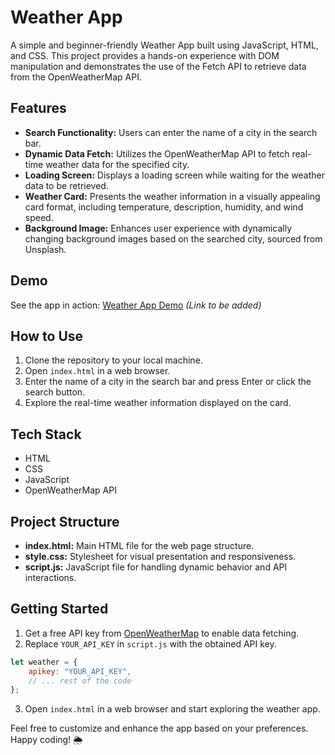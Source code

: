# Weather App

A simple and beginner-friendly Weather App built using JavaScript, HTML, and CSS. This project provides a hands-on experience with DOM manipulation and demonstrates the use of the Fetch API to retrieve data from the OpenWeatherMap API.

## Features

- **Search Functionality:** Users can enter the name of a city in the search bar.
- **Dynamic Data Fetch:** Utilizes the OpenWeatherMap API to fetch real-time weather data for the specified city.
- **Loading Screen:** Displays a loading screen while waiting for the weather data to be retrieved.
- **Weather Card:** Presents the weather information in a visually appealing card format, including temperature, description, humidity, and wind speed.
- **Background Image:** Enhances user experience with dynamically changing background images based on the searched city, sourced from Unsplash.

## Demo

See the app in action: [Weather App Demo](#) *(Link to be added)*

## How to Use

1. Clone the repository to your local machine.
2. Open `index.html` in a web browser.
3. Enter the name of a city in the search bar and press Enter or click the search button.
4. Explore the real-time weather information displayed on the card.

## Tech Stack

- HTML
- CSS
- JavaScript
- OpenWeatherMap API

## Project Structure

- **index.html:** Main HTML file for the web page structure.
- **style.css:** Stylesheet for visual presentation and responsiveness.
- **script.js:** JavaScript file for handling dynamic behavior and API interactions.

## Getting Started

1. Get a free API key from [OpenWeatherMap](https://openweathermap.org/appid) to enable data fetching.
2. Replace `YOUR_API_KEY` in `script.js` with the obtained API key.

```javascript
let weather = {
    apikey: "YOUR_API_KEY",
    // ... rest of the code
};
```

3. Open `index.html` in a web browser and start exploring the weather app.

Feel free to customize and enhance the app based on your preferences. Happy coding! 🌦️
